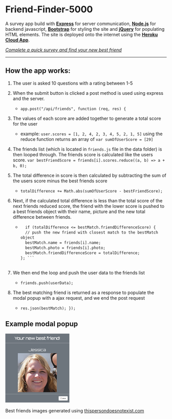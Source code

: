 # Friend-Finder-5000
A survey app build with <a href="https://expressjs.com/" target="blank"><b>Express</b></a> for server communication,
<a href="https://nodejs.org/en/" target="blank"><b>Node.js</b></a> for backend javascript,
<a href="https://getbootstrap.com" target="blank"><b>Bootstrap</b></a> for styling the site
and <a href="https://jquery.com/" target="blank"><b>jQuery</b></a> for populating HTML elements.
The site is deployed onto the internet using the <a href="https://dashboard.heroku.com/apps" target="blank"><b>Heroku Cloud App</b></a>.

<a href="https://friend-finder5000.herokuapp.com" target="blank">*Complete a quick survey and find your new best friend*</a>
<hr>

## How the app works:

1. The user is asked 10 questions with a rating between 1-5 

2. When the submit button is clicked a post method is used using express and the server.
    * `app.post("/api/friends", function (req, res) {`

3. The values of each score are added together to generate a total score for the user

    * example: `user.scores = [1, 2, 4, 2, 3, 4, 5, 2, 1, 5]` using the reduce function returns an array of `var sumOfUserScore = [29]` 
    
4. The friends list (which is located in `friends.js` file in the data folder) is then looped through. The friends score is calculated like the users score. `var bestFriendScore = friends[i].scores.reduce((a, b) => a + b, 0);` <br>

 
5. The total difference in score is then calculated by subtracting the sum of the users score minus the best friends score<br>
    * `totalDifference += Math.abs(sumOfUserScore - bestFriendScore);` 
6. Next, if the calculated total difference is less than the total score of the next friends reduced score, the friend with the lower score is pushed to a best friends object with their name, picture and the new total difference between friends.

    * ``` 
        if (totalDifference <= bestMatch.friendDifferenceScore) {
        // push the new friend with closest match to the bestMatch object
        bestMatch.name = friends[i].name;
        bestMatch.photo = friends[i].photo;
        bestMatch.friendDifferenceScore = totalDifference;
      }; ```
    
7. We then end the loop and push the user data to the friends list
    * `friends.push(userData);`
    
8. The best matching friend is returned as a response to populate the modal popup with a ajax request, and we end the post request
    * `res.json(bestMatch);
      }); `
      
## Example modal popup
<img src="app/public/images/modal-example.png" width="200"><br>

Best friends images generated using <a href="https://thispersondoesnotexist.com/">thispersondoesnotexist.com</a>
